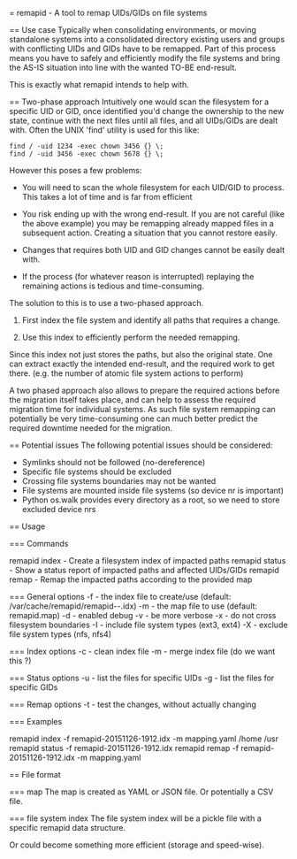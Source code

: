 = remapid - A tool to remap UIDs/GIDs on file systems


== Use case
Typically when consolidating environments, or moving standalone systems into
a consolidated directory existing users and groups with conflicting UIDs and
GIDs have to be remapped. Part of this process means you have to safely and
efficiently modify the file systems and bring the AS-IS situation into line
with the wanted TO-BE end-result.

This is exactly what remapid intends to help with.


== Two-phase approach
Intuitively one would scan the filesystem for a specific UID or GID, once
identified you'd change the ownership to the new state, continue with the
next files until all files, and all UIDs/GIDs are dealt with. Often the UNIX
'find' utility is used for this like:

    find / -uid 1234 -exec chown 3456 {} \;
    find / -uid 3456 -exec chown 5678 {} \;

However this poses a few problems:

  - You will need to scan the whole filesystem for each UID/GID to process.
    This takes a lot of time and is far from efficient

  - You risk ending up with the wrong end-result. If you are not careful
    (like the above example) you may be remapping already mapped files in
    a subsequent action. Creating a situation that you cannot restore easily.

  - Changes that requires both UID and GID changes cannot be easily dealt with.

  - If the process (for whatever reason is interrupted) replaying the remaining
    actions is tedious and time-consuming.

The solution to this is to use a two-phased approach.

  1. First index the file system and identify all paths that requires a change.

  2. Use this index to efficiently perform the needed remapping.

Since this index not just stores the paths, but also the original state. One
can extract exactly the intended end-result, and the required work to get there.
(e.g. the number of atomic file system actions to perform)

A two phased approach also allows to prepare the required actions before the
migration itself takes place, and can help to assess the required migration
time for individual systems. As such file system remapping can potentially
be very time-consuming one can much better predict the required downtime
needed for the migration.


== Potential issues
The following potential issues should be considered:

 - Symlinks should not be followed (no-dereference)
 - Specific file systems should be excluded
 - Crossing file systems boundaries may not be wanted
 - File systems are mounted inside file systems (so device nr is important)
 - Python os.walk provides every directory as a root, so we need to store excluded device nrs


== Usage

=== Commands

  remapid index   - Create a filesystem index of impacted paths
  remapid status  - Show a status report of impacted paths and affected UIDs/GIDs
  remapid remap   - Remap the impacted paths according to the provided map


=== General options
  -f <index>  - the index file to create/use
                (default: /var/cache/remapid/remapid-<date>-<time>.idx)
  -m <map>    - the map file to use
                (default: remapid.map)
  -d          - enabled debug
  -v          - be more verbose
  -x          - do not cross filesystem boundaries
  -I          - include file system types (ext3, ext4)
  -X          - exclude file system types (nfs, nfs4)


=== Index options
  -c          - clean index file
  -m          - merge index file (do we want this ?)


=== Status options
  -u          - list the files for specific UIDs
  -g          - list the files for specific GIDs


=== Remap options
  -t          - test the changes, without actually changing


=== Examples

  remapid index -f remapid-20151126-1912.idx -m mapping.yaml /home /usr
  remapid status -f remapid-20151126-1912.idx
  remapid remap -f remapid-20151126-1912.idx -m mapping.yaml


== File format

=== map
The map is created as YAML or JSON file.
Or potentially a CSV file.

=== file system index
The file system index will be a pickle file with a specific remapid data structure.

Or could become something more efficient (storage and speed-wise).
